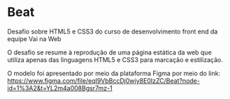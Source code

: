 # Beat
Desafio sobre HTML5 e CSS3 do curso de desenvolvimento front end da equipe Vai na Web

O desafio se resume à reprodução de uma página estática da web que utiliza apenas das linguagens HTML5 e CSS3 para marcação e estilização.

O modelo foi apresentado por meio da plataforma Figma por meio do link: https://www.figma.com/file/eqI9VbBccDj0wjy8E0IzZC/Beat?node-id=1%3A2&t=YL2m4a008Bgsr7mz-1
